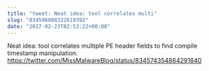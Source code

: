 ```yaml
---
title: "tweet: Neat idea: tool correlates multi"
slug: "834596988322619392"
date: "2017-02-23T02:53:22+00:00"
---
```

Neat idea: tool correlates multiple PE header fields to find compile timestamp manipulation. https://twitter.com/MissMalwareBlog/status/834574354864291840